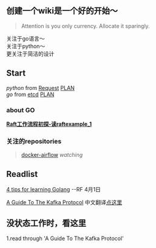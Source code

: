 ## 创建一个wiki是一个好的开始～
> Attention is you only currency. Allocate it sparingly.

关注于go语言～  
关注于python～  
更关注于简洁的设计  

## Start
*python* from [Request](http://docs.python-requests.org/en/master/)  [PLAN](python/requests.md)  
*go* from [etcd](https://github.com/etcd-io/etcd) [PLAN](https://opensource.com/article/18/11/learning-golang)  

### about GO

[**Raft工作流程初探-读raftexample_1**](go/etcd/readsource1.md)  

### 关注的repositories

> [docker-airflow](https://github.com/puckel/docker-airflow)  _watching_


## Readlist
[4 tips for learning Golang](https://opensource.com/article/18/11/learning-golang) --RF 4月1日  
  
[A Guide To The Kafka Protocol](https://cwiki.apache.org/confluence/display/KAFKA/A+Guide+To+The+Kafka+Protocol) 中文翻译[点这里](https://colobu.com/2017/01/26/A-Guide-To-The-Kafka-Protocol/)


## 没状态工作时，看这里

1.read through 'A Guide To The Kafka Protocol'  

